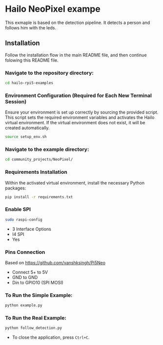 # Hailo NeoPixel exampe
This exmaple is based on the detection pipeline. It detects a person and follows him with the leds.

## Installation
Follow the installation flow in the main README file, and then continue folowing this README file.

### Navigate to the repository directory:
```bash
cd hailo-rpi5-examples
```
### Environment Configuration  (Required for Each New Terminal Session)
Ensure your environment is set up correctly by sourcing the provided script. This script sets the required environment variables and activates the Hailo virtual environment. If the virtual environment does not exist, it will be created automatically.
```bash
source setup_env.sh
```
### Navigate to the example directory:
```bash
cd community_projects/NeoPixel/
```
### Requirements Installation
Within the activated virtual environment, install the necessary Python packages:
```bash
pip install -r requirements.txt
```
### Enable SPI
```bash
sudo raspi-config
```

- 3 Interface Options
- I4 SPI
- Yes

### Pins Connection
Based on https://github.com/vanshksingh/Pi5Neo
- Connect 5+ to 5V
- GND to GND
- Din to GPIO10 (SPI MOSI)

### To Run the Simple Example:
```bash
python example.py
```
### To Run the Real Example:
```bash
python follow_detection.py
```
- To close the application, press `Ctrl+C`.
